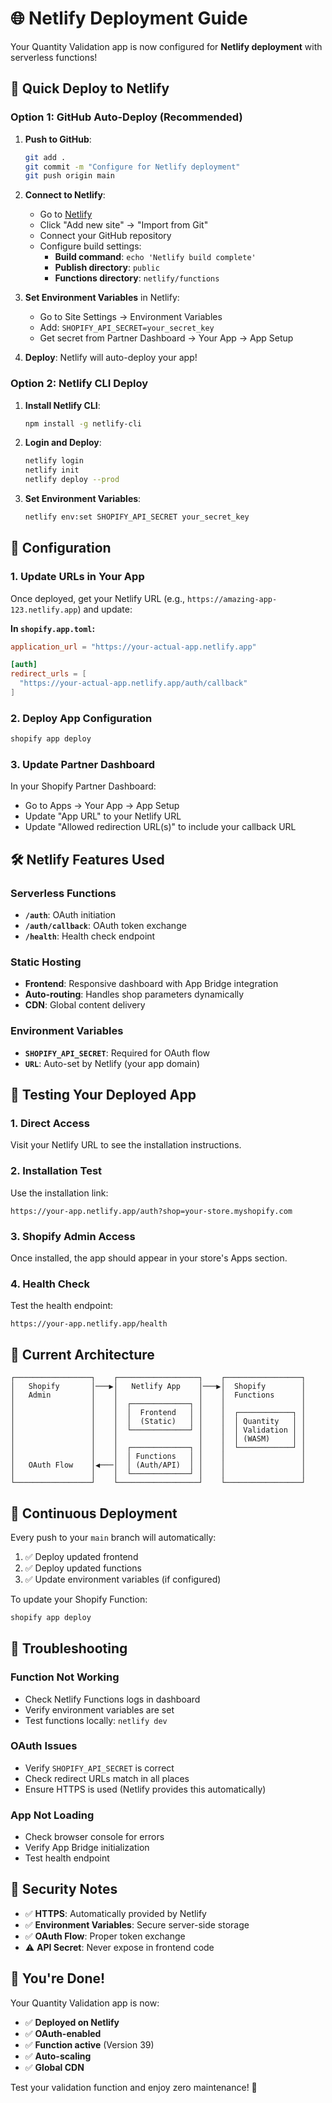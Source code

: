 # 🌐 Netlify Deployment Guide

Your Quantity Validation app is now configured for **Netlify deployment** with serverless functions!

## 🚀 Quick Deploy to Netlify

### Option 1: GitHub Auto-Deploy (Recommended)

1. **Push to GitHub**:
   ```bash
   git add .
   git commit -m "Configure for Netlify deployment"
   git push origin main
   ```

2. **Connect to Netlify**:
   - Go to [Netlify](https://netlify.com)
   - Click "Add new site" → "Import from Git"
   - Connect your GitHub repository
   - Configure build settings:
     - **Build command**: `echo 'Netlify build complete'`
     - **Publish directory**: `public`
     - **Functions directory**: `netlify/functions`

3. **Set Environment Variables** in Netlify:
   - Go to Site Settings → Environment Variables
   - Add: `SHOPIFY_API_SECRET=your_secret_key`
   - Get secret from Partner Dashboard → Your App → App Setup

4. **Deploy**: Netlify will auto-deploy your app!

### Option 2: Netlify CLI Deploy

1. **Install Netlify CLI**:
   ```bash
   npm install -g netlify-cli
   ```

2. **Login and Deploy**:
   ```bash
   netlify login
   netlify init
   netlify deploy --prod
   ```

3. **Set Environment Variables**:
   ```bash
   netlify env:set SHOPIFY_API_SECRET your_secret_key
   ```

## 🔧 Configuration

### 1. Update URLs in Your App
Once deployed, get your Netlify URL (e.g., `https://amazing-app-123.netlify.app`) and update:

**In `shopify.app.toml`:**
```toml
application_url = "https://your-actual-app.netlify.app"

[auth]
redirect_urls = [
  "https://your-actual-app.netlify.app/auth/callback"
]
```

### 2. Deploy App Configuration
```bash
shopify app deploy
```

### 3. Update Partner Dashboard
In your Shopify Partner Dashboard:
- Go to Apps → Your App → App Setup
- Update "App URL" to your Netlify URL
- Update "Allowed redirection URL(s)" to include your callback URL

## 🛠️ Netlify Features Used

### Serverless Functions
- **`/auth`**: OAuth initiation
- **`/auth/callback`**: OAuth token exchange  
- **`/health`**: Health check endpoint

### Static Hosting
- **Frontend**: Responsive dashboard with App Bridge integration
- **Auto-routing**: Handles shop parameters dynamically
- **CDN**: Global content delivery

### Environment Variables
- **`SHOPIFY_API_SECRET`**: Required for OAuth flow
- **`URL`**: Auto-set by Netlify (your app domain)

## 📱 Testing Your Deployed App

### 1. Direct Access
Visit your Netlify URL to see the installation instructions.

### 2. Installation Test
Use the installation link:
```
https://your-app.netlify.app/auth?shop=your-store.myshopify.com
```

### 3. Shopify Admin Access
Once installed, the app should appear in your store's Apps section.

### 4. Health Check
Test the health endpoint:
```
https://your-app.netlify.app/health
```

## 🎯 Current Architecture

```
┌─────────────────┐    ┌──────────────────┐    ┌─────────────────┐
│   Shopify       │───▶│   Netlify App    │───▶│  Shopify        │
│   Admin         │    │                  │    │  Functions      │
│                 │    │  ┌─────────────┐ │    │                 │
│                 │    │  │  Frontend   │ │    │  ┌────────────┐ │
│                 │    │  │  (Static)   │ │    │  │ Quantity   │ │
│                 │    │  └─────────────┘ │    │  │ Validation │ │
│                 │    │                  │    │  │ (WASM)     │ │
│                 │    │  ┌─────────────┐ │    │  └────────────┘ │
│                 │    │  │ Functions   │ │    │                 │
│   OAuth Flow    │◀───│  │ (Auth/API)  │ │    │                 │
│                 │    │  └─────────────┘ │    │                 │
└─────────────────┘    └──────────────────┘    └─────────────────┘
```

## 🔄 Continuous Deployment

Every push to your `main` branch will automatically:
1. ✅ Deploy updated frontend
2. ✅ Deploy updated functions
3. ✅ Update environment variables (if configured)

To update your Shopify Function:
```bash
shopify app deploy
```

## 🐛 Troubleshooting

### Function Not Working
- Check Netlify Functions logs in dashboard
- Verify environment variables are set
- Test functions locally: `netlify dev`

### OAuth Issues
- Verify `SHOPIFY_API_SECRET` is correct
- Check redirect URLs match in all places
- Ensure HTTPS is used (Netlify provides this automatically)

### App Not Loading
- Check browser console for errors
- Verify App Bridge initialization
- Test health endpoint

## 🚨 Security Notes

- ✅ **HTTPS**: Automatically provided by Netlify
- ✅ **Environment Variables**: Secure server-side storage
- ✅ **OAuth Flow**: Proper token exchange
- ⚠️ **API Secret**: Never expose in frontend code

## 🎉 You're Done!

Your Quantity Validation app is now:
- ✅ **Deployed on Netlify**
- ✅ **OAuth-enabled**
- ✅ **Function active** (Version 39)
- ✅ **Auto-scaling**
- ✅ **Global CDN**

Test your validation function and enjoy zero maintenance! 🚀 